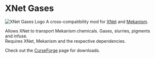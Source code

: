 # XNet Gases
![XNet Gases Logo](src/main/resources/xnetgases.pngsrc/main/resources/xnetgases.png)
A cross-compatibility mod for [XNet](https://github.com/McJtyMods/XNet) and [Mekanism](https://github.com/mekanism/mekanism).

Allows XNet to transport Mekanism chemicals. Gases, slurries, pigments and infuse.  
Requires XNet, Mekanism and the respective dependencies.

Check out the [CurseForge](https://www.curseforge.com/minecraft/mc-mods/xnet-gases) page for downloads.
